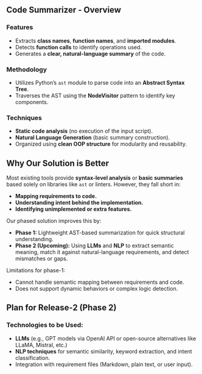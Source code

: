 ##  Code Summarizer - Overview

###  Features
- Extracts **class names**, **function names**, and **imported modules**.
- Detects **function calls** to identify operations used.
- Generates a **clear, natural-language summary** of the code.

###  Methodology
- Utilizes Python’s `ast` module to parse code into an **Abstract Syntax Tree**.
- Traverses the AST using the **NodeVisitor** pattern to identify key components.

### Techniques
- **Static code analysis** (no execution of the input script).
- **Natural Language Generation** (basic summary construction).
- Organized using **clean OOP structure** for modularity and reusability.

## Why Our Solution is Better

Most existing tools provide **syntax-level analysis** or **basic summaries** based solely on libraries like `ast` or linters. However, they fall short in:
- **Mapping requirements to code.**
- **Understanding intent behind the implementation.**
- **Identifying unimplemented or extra features.**

Our phased solution improves this by:
- **Phase 1:** Lightweight AST-based summarization for quick structural understanding.
- **Phase 2 (Upcoming):** Using **LLMs** and **NLP** to extract semantic meaning, match it against natural-language requirements, and detect mismatches or gaps.

Limitations for phase-1:
- Cannot handle semantic mapping between requirements and code.
- Does not support dynamic behaviors or complex logic detection.

## Plan for Release-2 (Phase 2)
### Technologies to be Used:
- **LLMs** (e.g., GPT models via OpenAI API or open-source alternatives like LLaMA, Mistral, etc.)
- **NLP techniques** for semantic similarity, keyword extraction, and intent classification.
- Integration with requirement files (Markdown, plain text, or user input).



